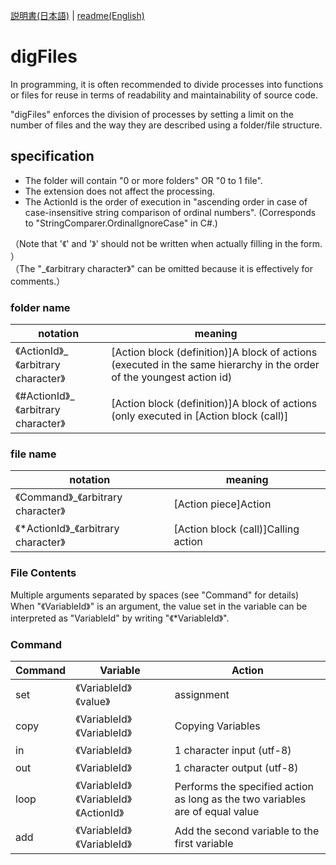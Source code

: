[説明書(日本語)](https://github.com/yamaserif/digFiles/blob/main/README_jp.md) | [readme(English)](https://github.com/yamaserif/digFiles/blob/main/README.md)

# digFiles
In programming, it is often recommended to divide processes into functions or files for reuse in terms of readability and maintainability of source code. 

"digFiles" enforces the division of processes by setting a limit on the number of files and the way they are described using a folder/file structure.

## specification
- The folder will contain "0 or more folders" OR "0 to 1 file". 
- The extension does not affect the processing. 
- The ActionId is the order of execution in "ascending order in case of case-insensitive string comparison of ordinal numbers". (Corresponds to "StringComparer.OrdinalIgnoreCase" in C#.)   

（Note that '《' and '》' should not be written when actually filling in the form. ）  
（The "_《arbitrary character》" can be omitted because it is effectively for comments.） 
 
### folder name 
|  notation                            |  meaning                                                                                                              |
| ------------------------------------ | --------------------------------------------------------------------------------------------------------------------- |
| 《ActionId》_《arbitrary character》  | [Action block (definition)]A block of actions (executed in the same hierarchy in the order of the youngest action id) |
| 《#ActionId》_《arbitrary character》 | [Action block (definition)]A block of actions (only executed in [Action block (call)]                                 |
 
### file name 
|  notation                            |  meaning                            |
| ------------------------------------ | ----------------------------------- |
| 《Command》_《arbitrary character》   | [Action piece]Action                |
| 《*ActionId》_《arbitrary character》 | [Action block (call)]Calling action |

### File Contents 
Multiple arguments separated by spaces (see "Command" for details)  
When "《VariableId》" is an argument, the value set in the variable can be interpreted as "VariableId" by writing "《*VariableId》".
 
### Command         
|  Command |  Variable                                |  Action                                                                       |
| -------- | ---------------------------------------- | ----------------------------------------------------------------------------- |
| set      | 《VariableId》 《value》                  | assignment                                                                    |
| copy     | 《VariableId》 《VariableId》             | Copying Variables                                                             |
| in       | 《VariableId》                            | 1 character input (utf-8)                                                     |
| out      | 《VariableId》                            | 1 character output (utf-8)                                                    |
| loop     | 《VariableId》 《VariableId》 《ActionId》 | Performs the specified action as long as the two variables are of equal value |
| add      | 《VariableId》 《VariableId》              | Add the second variable to the first variable                                 |
